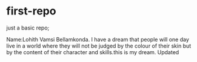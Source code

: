 # first-repo
just a basic repo;

Name:Lohith Vamsi Bellamkonda.
I have a dream that people will one day live in a world where they will not be judged by the colour of their skin but by the content of their character and skills.this is my dream.
 Updated